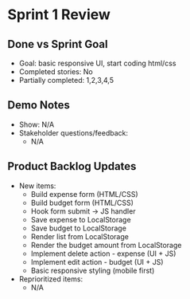 # Sprint 1 Review

## Done vs Sprint Goal
- Goal: basic responsive UI, start coding html/css
- Completed stories: No
- Partially completed: 1,2,3,4,5

## Demo Notes
- Show: N/A
- Stakeholder questions/feedback:
  - N/A

## Product Backlog Updates
- New items:
  - Build expense form (HTML/CSS)
  - Build budget form (HTML/CSS)
  - Hook form submit → JS handler
  - Save expense to LocalStorage
  - Save budget to LocalStorage
  - Render list from LocalStorage
  - Render the budget amount from LocalStorage
  - Implement delete action - expense (UI + JS)
  - Implement edit action - budget (UI + JS)
  - Basic responsive styling (mobile first)
- Reprioritized items:
  - N/A
